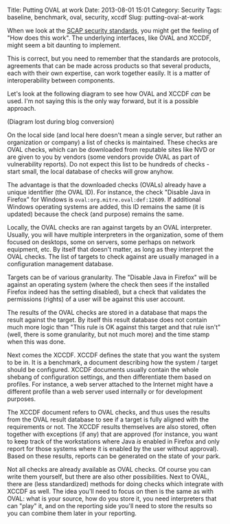 Title: Putting OVAL at work
Date: 2013-08-01 15:01
Category: Security
Tags: baseline, benchmark, oval, security, xccdf
Slug: putting-oval-at-work

When we look at the [SCAP security standards](http://scap.nist.gov/),
you might get the feeling of "How does this work". The underlying
interfaces, like OVAL and XCCDF, might seem a bit daunting to implement.

This is correct, but you need to remember that the standards are
protocols, agreements that can be made across products so that several
products, each with their own expertise, can work together easily. It is
a matter of interoperability between components.

Let's look at the following diagram to see how OVAL and XCCDF *can* be
used. I'm not saying this is the only way forward, but it is a possible
approach.

(Diagram lost during blog conversion)

On the local side (and local here doesn't mean a single server, but
rather an organization or company) a list of checks is maintained. These
checks are OVAL checks, which can be downloaded from reputable sites
like NVD or are given to you by vendors (some vendors provide OVAL as
part of vulnerability reports). Do not expect this list to be hundreds
of checks - start small, the local database of checks will grow anyhow.

The advantage is that the downloaded checks (OVALs) already have a
unique identifier (the OVAL ID). For instance, the check "Disable Java
in Firefox" for Windows is `oval:org.mitre.oval:def:12609`. If
additional Windows operating systems are added, this ID remains the same
(it is updated) because the check (and purpose) remains the same.

Locally, the OVAL checks are ran against targets by an OVAL interpreter.
Usually, you will have multiple interpreters in the organization, some
of them focused on desktops, some on servers, some perhaps on network
equipment, etc. By itself that doesn't matter, as long as they interpret
the OVAL checks. The list of targets to check against are usually
managed in a configuration management database.

Targets can be of various granularity. The "Disable Java in Firefox"
will be against an operating system (where the check then sees if the
installed Firefox indeed has the setting disabled), but a check that
validates the permissions (rights) of a user will be against this user
account.

The results of the OVAL checks are stored in a database that maps the
result against the target. By itself this result database does not
contain much more logic than "This rule is OK against this target and
that rule isn't" (well, there is some granularity, but not much more)
and the time stamp when this was done.

Next comes the XCCDF. XCCDF defines the state that you want the system
to be in. It is a benchmark, a document describing how the system /
target should be configured. XCCDF documents usually contain the whole
shebang of configuration settings, and then differentiate them based on
profiles. For instance, a web server attached to the Internet might have
a different profile than a web server used internally or for development
purposes.

The XCCDF document refers to OVAL checks, and thus uses the results from
the OVAL result database to see if a target is fully aligned with the
requirements or not. The XCCDF results themselves are also stored, often
together with exceptions (if any) that are approved (for instance, you
want to keep track of the workstations where Java *is* enabled in
Firefox and only report for those systems where it is enabled by the
user without approval). Based on these results, reports can be generated
on the state of your park.

Not all checks are already available as OVAL checks. Of course you can
write them yourself, but there are also other possibilities. Next to
OVAL, there are (less standardized) methods for doing checks which
integrate with XCCDF as well. The idea you'll need to focus on then is
the same as with OVAL: what is your source, how do you store it, you
need interpreters that can "play" it, and on the reporting side you'll
need to store the results so you can combine them later in your
reporting.
